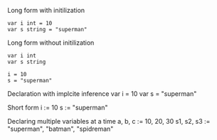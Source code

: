Long form with initilization
 
  	var i int = 10
	var s string = "superman"


Long form without initilization
  
  	var i int
	var s string

	i = 10
	s = "superman"


Declaration with implcite inference
  	var i = 10
	var s = "superman"


Short form
  	i := 10
  	s := "superman"
  

Declaring multiple variables at a time
  	a, b, c := 10, 20, 30
  	s1, s2, s3 := "superman", "batman", "spidreman"
